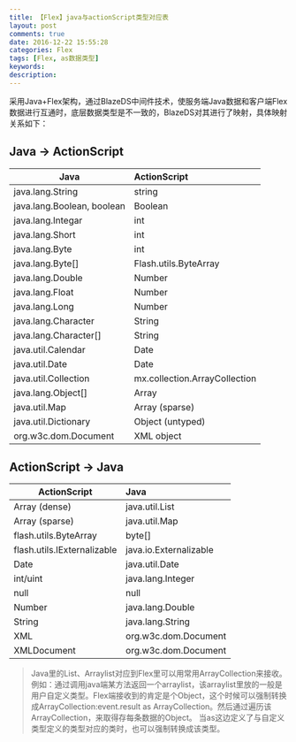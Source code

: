```yaml
---
title: 【Flex】java与actionScript类型对应表
layout: post
comments: true
date: 2016-12-22 15:55:28
categories: Flex
tags: [Flex, as数据类型]
keywords: 
description:
---
```

采用Java+Flex架构，通过BlazeDS中间件技术，使服务端Java数据和客户端Flex数据进行互通时，底层数据类型是不一致的，BlazeDS对其进行了映射，具体映射关系如下：
<!-- more -->
## Java -> ActionScript
| Java                       | ActionScript                  |
| -------------------        | :----------------------       |
| java.lang.String           | string
| java.lang.Boolean, boolean | Boolean
| java.lang.Integar          | int
| java.lang.Short            | int
| java.lang.Byte             | int
| java.lang.Byte[]           | Flash.utils.ByteArray
| java.lang.Double           | Number
| java.lang.Float            | Number
| java.lang.Long             | Number
| java.lang.Character        | String
| java.lang.Character[]      | String
| java.util.Calendar         | Date
| java.util.Date             | Date
| java.util.Collection       | mx.collection.ArrayCollection
| java.lang.Object[]         | Array
| java.util.Map              | Array (sparse)
| java.util.Dictionary       | Object (untyped)
| org.w3c.dom.Document       | XML object

## ActionScript -> Java
| ActionScript                | Java                    |
| -------------------         | :---------------------- |
| Array (dense)               | java.util.List
| Array (sparse)              | java.util.Map
| flash.utils.ByteArray       | byte[]
| flash.utils.IExternalizable | java.io.Externalizable
| Date                        | java.util.Date
| int/uint                    | java.lang.Integer
| null                        | null
| Number                      | java.lang.Double
| String                      | java.lang.String
| XML                         | org.w3c.dom.Document
| XMLDocument                 | org.w3c.dom.Document
>Java里的List、Arraylist对应到Flex里可以用常用ArrayCollection来接收。
例如：通过调用java端某方法返回一个arraylist，该arraylist里放的一般是用户自定义类型。Flex端接收到的肯定是个Object，这个时候可以强制转换成ArrayCollection:event.result as ArrayCollection。然后通过遍历该ArrayCollection，来取得存每条数据的Object。 当as这边定义了与自定义类型定义的类型对应的类时，也可以强制转换成该类型。